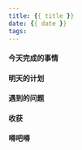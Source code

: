 ```yaml
---
title: {{ title }}
date: {{ date }}
tags:
---
```


#### 今天完成的事情

#### 明天的计划

#### 遇到的问题

#### 收获

#### 嘚吧嘚
